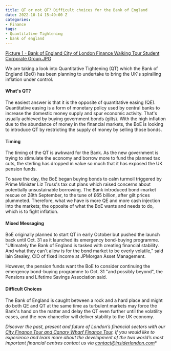 ```yaml
---
title: QT or not QT? Difficult choices for the Bank of England
date: 2022-10-14 15:49:00 Z
categories:
- Finance
tags:
- Quantitative Tightening
- bank of england
---
```


[Picture 1 - Bank of England City of London Finance Walking Tour Student Corporate Group.JPG](/uploads/Picture%201%20-%20Bank%20of%20England%20City%20of%20London%20Finance%20Walking%20Tour%20Student%20Corporate%20Group.JPG)

We are taking a look into Quantitative Tightening (QT) which the Bank of England (BeO) has been planning to undertake to bring the UK's spiralling inflation under control. 

#### What's QT?

The easiest answer is that it is the opposite of quantitative easing (QE). Quantitative easing is a form of monetary policy used by central banks to increase the domestic money supply and spur economic activity. That's usually achieved by buying government bonds (gilts). With the high inflation due to the abundance of money in the financial markets, the BoE is looking to introduce QT by restricting the supply of money by selling those bonds.


#### Timing 
 
The timing of the QT is awkward for the Bank. As the new government is trying to stimulate the economy and borrow more to fund the planned tax cuts, the sterling has dropped in value so much that it has exposed the UK pension funds.

To save the day, the BoE began buying bonds to calm turmoil triggered by Prime Minister Liz Truss's tax cut plans which raised concerns about potentially unsustainable borrowing. The Bank introduced bond-market rescue on 28th September, to the tune of £65 billion, after gilt prices plummeted. Therefore, what we have is more QE and more cash injection into the markets; the opposite of what the BoE wants and needs to do, which is to fight inflation.

#### Mixed Messaging

BoE originally planned to start QT in early October but pushed the launch back until Oct. 31 as it launched its emergency bond-buying programme. "Ultimately the Bank of England is tasked with creating financial stability. And what they can't allow is for the bond market to be overly volatile," said Iain Stealey, CIO of fixed income at JPMorgan Asset Management.

However, the pension funds want the BoE to consider continuing the emergency bond-buying programme to Oct. 31 "and possibly beyond", the Pensions and Lifetime Savings Association said.

#### Difficult Choices 

The Bank of England is caught between a rock and a hard place and might do both QE and QT at the same time as turbulent markets may force the Bank's hand on the matter and delay the QT even further until the volatility eases, and the new chancellor will deliver stability to the UK economy. 

*Discover the past, present and future of London’s financial sectors with our [City Finance Tour and Canary Wharf Finance Tour](https://www.insiderlondon.com/london/educational-tours/london-finance-walking-tour/). If you would like to experience and learn more about the development of the two world’s most important financial centres contact us via <a href="mailto:contact@insiderlondon.com">contact@insiderlondon.com</a>**
